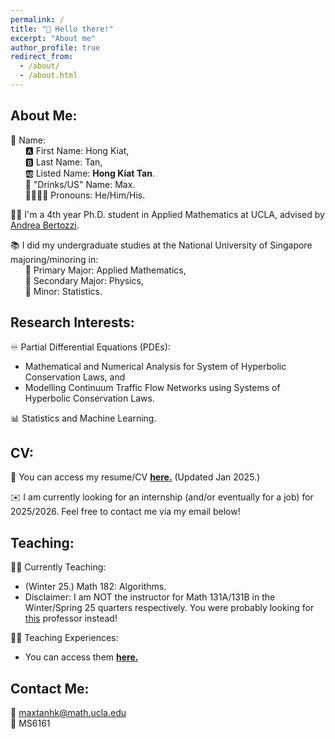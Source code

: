 ```yaml
---
permalink: /
title: "👋 Hello there!"
excerpt: "About me"
author_profile: true
redirect_from: 
  - /about/
  - /about.html
---
```


## **About Me:**

👦 Name: <br>
&nbsp;&nbsp;&nbsp;&nbsp;&nbsp;&nbsp;🅰️ First Name: Hong Kiat, <br>
&nbsp;&nbsp;&nbsp;&nbsp;&nbsp;&nbsp;🅱️ Last Name: Tan, <br>
&nbsp;&nbsp;&nbsp;&nbsp;&nbsp;&nbsp;🆎 Listed Name: **Hong Kiat Tan**. <br>
&nbsp;&nbsp;&nbsp;&nbsp;&nbsp;&nbsp;🍵 "Drinks/US" Name: Max. <br>
&nbsp;&nbsp;&nbsp;&nbsp;&nbsp;&nbsp;👨‍👨‍👦‍👦 Pronouns: He/Him/His. <br>
    
👨‍🎓 I'm a 4th year Ph.D. student in Applied Mathematics at UCLA, advised by [Andrea Bertozzi](https://www.math.ucla.edu/~bertozzi/).

📚 I did my undergraduate studies at the National University of Singapore majoring/minoring in: <br>
&nbsp;&nbsp;&nbsp;&nbsp;&nbsp;&nbsp;📗 Primary Major: Applied Mathematics, <br>
&nbsp;&nbsp;&nbsp;&nbsp;&nbsp;&nbsp;📕 Secondary Major: Physics, <br>
&nbsp;&nbsp;&nbsp;&nbsp;&nbsp;&nbsp;📘 Minor: Statistics.

## **Research Interests:**

♾️ Partial Differential Equations (PDEs): 
  -  Mathematical and Numerical Analysis for System of Hyperbolic Conservation Laws, and
  -  Modelling Continuum Traffic Flow Networks using Systems of Hyperbolic Conservation Laws.

📊 Statistics and Machine Learning.

## **CV:**

📃 You can access my resume/CV [**here.**](https://maxtanhk.com/files/Resume_Jan25.pdf) (Updated Jan 2025.)

✉️ I am currently looking for an internship (and/or eventually for a job) for 2025/2026. Feel free to contact me via my email below!

## **Teaching:**

👨‍🏫 Currently Teaching:
  -  (Winter 25.) Math 182: Algorithms.
  -  Disclaimer: I am NOT the instructor for Math 131A/131B in the Winter/Spring 25 quarters respectively. You were probably looking for [this](https://www.math.ucla.edu/people/visiting/tanhui) professor instead!

🧑‍💻 Teaching Experiences:
  -  You can access them [**here.**](teaching/)


## **Contact Me:** <be>
📩 maxtanhk@math.ucla.edu <br>
🏢 MS6161
